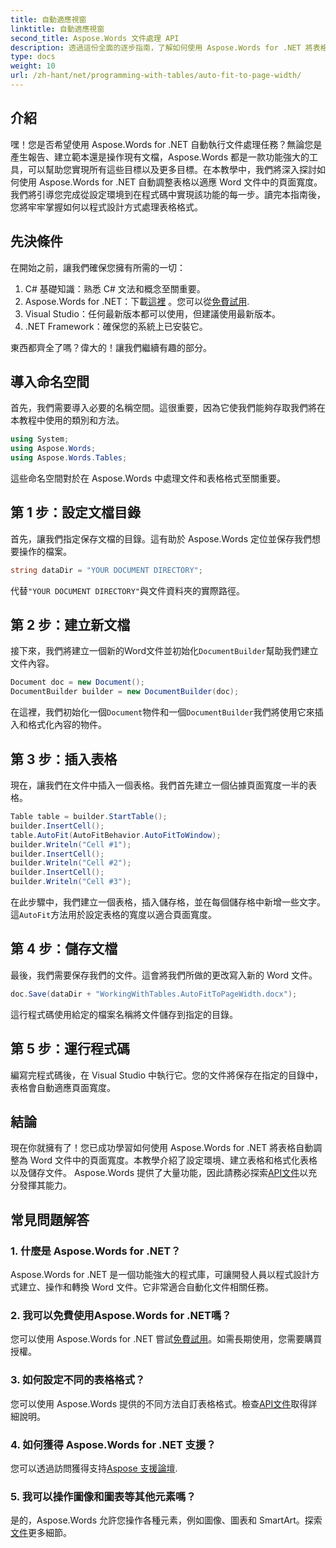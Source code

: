 ```yaml
---
title: 自動適應視窗
linktitle: 自動適應視窗
second_title: Aspose.Words 文件處理 API
description: 透過這份全面的逐步指南，了解如何使用 Aspose.Words for .NET 將表格自動調整為 Word 文件中的頁面寬度。非常適合自動化文件工作流程。
type: docs
weight: 10
url: /zh-hant/net/programming-with-tables/auto-fit-to-page-width/
---
```


## 介紹

嘿！您是否希望使用 Aspose.Words for .NET 自動執行文件處理任務？無論您是產生報告、建立範本還是操作現有文檔，Aspose.Words 都是一款功能強大的工具，可以幫助您實現所有這些目標以及更多目標。在本教學中，我們將深入探討如何使用 Aspose.Words for .NET 自動調整表格以適應 Word 文件中的頁面寬度。我們將引導您完成從設定環境到在程式碼中實現該功能的每一步。讀完本指南後，您將牢牢掌握如何以程式設計方式處理表格格式。

## 先決條件

在開始之前，讓我們確保您擁有所需的一切：

1. C# 基礎知識：熟悉 C# 文法和概念至關重要。
2.  Aspose.Words for .NET：下載[這裡](https://releases.aspose.com/words/net/) 。您可以從[免費試用](https://releases.aspose.com/).
3. Visual Studio：任何最新版本都可以使用，但建議使用最新版本。
4. .NET Framework：確保您的系統上已安裝它。

東西都齊全了嗎？偉大的！讓我們繼續有趣的部分。

## 導入命名空間

首先，我們需要導入必要的名稱空間。這很重要，因為它使我們能夠存取我們將在本教程中使用的類別和方法。

```csharp
using System;
using Aspose.Words;
using Aspose.Words.Tables;
```

這些命名空間對於在 Aspose.Words 中處理文件和表格格式至關重要。

## 第 1 步：設定文檔目錄

首先，讓我們指定保存文檔的目錄。這有助於 Aspose.Words 定位並保存我們想要操作的檔案。

```csharp
string dataDir = "YOUR DOCUMENT DIRECTORY";
```

代替`"YOUR DOCUMENT DIRECTORY"`與文件資料夾的實際路徑。

## 第 2 步：建立新文檔

接下來，我們將建立一個新的Word文件並初始化`DocumentBuilder`幫助我們建立文件內容。

```csharp
Document doc = new Document();
DocumentBuilder builder = new DocumentBuilder(doc);
```

在這裡，我們初始化一個`Document`物件和一個`DocumentBuilder`我們將使用它來插入和格式化內容的物件。

## 第 3 步：插入表格

現在，讓我們在文件中插入一個表格。我們首先建立一個佔據頁面寬度一半的表格。

```csharp
Table table = builder.StartTable();
builder.InsertCell();
table.AutoFit(AutoFitBehavior.AutoFitToWindow);
builder.Writeln("Cell #1");
builder.InsertCell();
builder.Writeln("Cell #2");
builder.InsertCell();
builder.Writeln("Cell #3");
```

在此步驟中，我們建立一個表格，插入儲存格，並在每個儲存格中新增一些文字。這`AutoFit`方法用於設定表格的寬度以適合頁面寬度。

## 第 4 步：儲存文檔

最後，我們需要保存我們的文件。這會將我們所做的更改寫入新的 Word 文件。

```csharp
doc.Save(dataDir + "WorkingWithTables.AutoFitToPageWidth.docx");
```

這行程式碼使用給定的檔案名稱將文件儲存到指定的目錄。

## 第 5 步：運行程式碼

編寫完程式碼後，在 Visual Studio 中執行它。您的文件將保存在指定的目錄中，表格會自動適應頁面寬度。

## 結論

現在你就擁有了！您已成功學習如何使用 Aspose.Words for .NET 將表格自動調整為 Word 文件中的頁面寬度。本教學介紹了設定環境、建立表格和格式化表格以及儲存文件。 Aspose.Words 提供了大量功能，因此請務必探索[API文件](https://reference.aspose.com/words/net/)以充分發揮其能力。

## 常見問題解答

### 1. 什麼是 Aspose.Words for .NET？

Aspose.Words for .NET 是一個功能強大的程式庫，可讓開發人員以程式設計方式建立、操作和轉換 Word 文件。它非常適合自動化文件相關任務。

### 2. 我可以免費使用Aspose.Words for .NET嗎？

您可以使用 Aspose.Words for .NET 嘗試[免費試用](https://releases.aspose.com/)。如需長期使用，您需要購買授權。

### 3. 如何設定不同的表格格式？

您可以使用 Aspose.Words 提供的不同方法自訂表格格式。檢查[API文件](https://reference.aspose.com/words/net/)取得詳細說明。

### 4. 如何獲得 Aspose.Words for .NET 支援？

您可以透過訪問獲得支持[Aspose 支援論壇](https://forum.aspose.com/c/words/8).

### 5. 我可以操作圖像和圖表等其他元素嗎？

是的，Aspose.Words 允許您操作各種元素，例如圖像、圖表和 SmartArt。探索[文件](https://reference.aspose.com/words/net/)更多細節。
